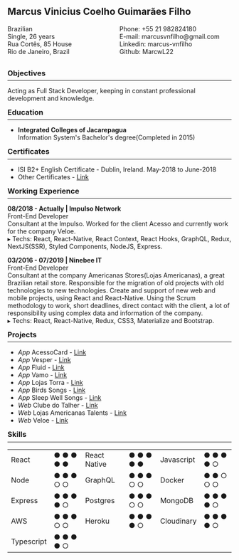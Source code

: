## Marcus Vinicius Coelho Guimarães Filho

<div style="width: 100%; overflow: hidden" >
  <div style="width: 50%; float: left">
    Brazilian
  </div>
  <div>Phone: +55 21 982824180</div>
  <div style="width: 50%; float: left">
  Single, 26 years
  </div>
  <div>E-mail: marcusvnfilho@gmail.com</div>
  <div style="width: 50%; float: left">
  Rua Cortês, 85 House
  </div>
  <div>Linkedin: marcus-vnfilho</div>
  <div style="width: 50%; float: left">Rio de Janeiro, Brazil</div>
  <div>
  Github: MarcwL22
  </div>
</div>
&nbsp;

### <p style="line-height:0">Objectives</p>

---

Acting as Full Stack Developer, keeping in constant professional development and knowledge.
&nbsp;

### <p style="line-height:0">Education<p>

---

- **Integrated Colleges of Jacarepagua**<br/>
  Information System's Bachelor's degree(Completed in 2015)
  &nbsp;

### <p style="line-height:0">Certificates</p>

---

- ISI B2+ English Certificate - Dublin, Ireland. May-2018 to June-2018
- Other Certificates - [Link](https://www.credential.net/profile/marcusviniciuscoelhoguimaresfilho/wallet)
  &nbsp;

### <p style="line-height:0">Working Experience</p>

---

**08/2018 - Actually | Impulso Network**<br>
Front-End Developer<br>
Consultant at the Impulso. Worked for the client Acesso and currently work for the company Veloe.<br>
▸ Techs: React, React-Native, React Context, React Hooks, GraphQL, Redux, NextJS(SSR), Styled Components, NodeJS, Express.
&nbsp;

**03/2016 - 07/2019 | Ninebee IT**<br>
Front-End Developer<br>
Consultant at the company Americanas Stores(Lojas Americanas), a great Brazilian retail store. Responsible for the migration of old projects with old technologies to new technologies. Create and support of new web and mobile projects, using React and React-Native. Using the Scrum methodology to work, short deadlines, direct contact with the client, a lot of responsibility using complex data and information of the company.<br>
▸ Techs: React, React-Native, Redux, CSS3, Materialize and Bootstrap.

### <p style="line-height:0">Projects</p>

---

- _App_ AcessoCard - [Link](https://play.google.com/store/apps/details?id=br.acesso.acessomobile)
- _App_ Vesper - [Link](https://play.google.com/store/apps/details?id=com.vesper.vesperapp)
- _App_ Fluid - [Link](https://play.google.com/store/apps/details?id=tv.bennu.fluid&hl=pt_BR)
- _App_ Vamo - [Link](https://play.google.com/store/apps/details?id=com.br.letsplay)
- _App_ Lojas Torra - [Link](https://play.google.com/store/apps/details?id=br.com.app.torra&hl=pt_BR)
- _App_ Birds Songs - [Link](https://play.google.com/store/apps/details?id=com.passarinhosbr)
- _App_ Sleep Well Songs - [Link](https://play.google.com/store/apps/details?id=com.durmabem)
- _Web_ Clube do Talher - [Link](https://www.clubedotalher.com.br/)
- _Web_ Lojas Americanas Talents - [Link](http://talentos.lasa.com.br/)
- _Web_ Veloe - [Link](https://veloe.com.br/)

### <p style="line-height:0">Skills</p>

---

|            |           |              |           |            |           |
| ---------- | --------- | ------------ | --------- | ---------- | --------- |
| React      | ● ● ● ● ● | React Native | ● ● ● ● ● | Javascript | ● ● ● ● ○ |
| Node       | ● ● ● ○ ○ | GraphQL      | ● ● ● ○ ○ | Docker     | ● ● ○ ○ ○ |
| Express    | ● ● ● ● ○ | Postgres     | ● ● ● ○ ○ | MongoDB    | ● ● ● ● ○ |
| AWS        | ● ● ● ○ ○ | Heroku       | ● ● ● ● ○ | Cloudinary | ● ● ● ● ○ |
| Typescript | ● ● ● ● ○ |
